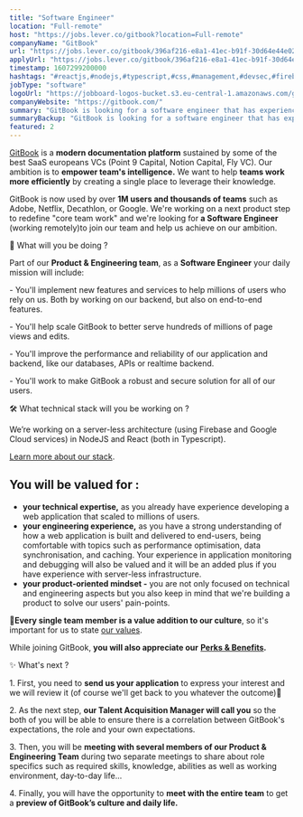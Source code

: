 ```yaml
---
title: "Software Engineer"
location: "Full-remote"
host: "https://jobs.lever.co/gitbook?location=Full-remote"
companyName: "GitBook"
url: "https://jobs.lever.co/gitbook/396af216-e8a1-41ec-b91f-30d64e44e02b"
applyUrl: "https://jobs.lever.co/gitbook/396af216-e8a1-41ec-b91f-30d64e44e02b/apply"
timestamp: 1607299200000
hashtags: "#reactjs,#nodejs,#typescript,#css,#management,#devsec,#firebase,#photoshop,#monitoring"
jobType: "software"
logoUrl: "https://jobboard-logos-bucket.s3.eu-central-1.amazonaws.com/gitbook"
companyWebsite: "https://gitbook.com/"
summary: "GitBook is looking for a software engineer that has experience in: #reactjs, #nodejs, #typescript."
summaryBackup: "GitBook is looking for a software engineer that has experience in: #reactjs, #nodejs, #typescript."
featured: 2
---
```


[GitBook](https://www.gitbook.com/) is a **modern documentation platform** sustained by some of the best SaaS europeans VCs (Point 9 Capital, Notion Capital, Fly VC). Our ambition is to **empower team's intelligence.** We want to help **teams work more efficiently** by creating a single place to leverage their knowledge.

GitBook is now used by over **1M users and thousands of teams** such as Adobe, Netflix, Decathlon, or Google. We're working on a next product step to redefine "core team work" and we're looking for **a Software Engineer** (working remotely)to join our team and help us achieve on our ambition. 

🙌 What will you be doing ?

Part of our **Product & Engineering team**, as a **Software Engineer** your daily mission will include:

\- You'll implement new features and services to help millions of users who rely on us. Both by working on our backend, but also on end-to-end features.

\- You'll help scale GitBook to better serve hundreds of millions of page views and edits.

\- You'll improve the performance and reliability of our application and backend, like our databases, APIs or realtime backend.

\- You'll work to make GitBook a robust and secure solution for all of our users.

🛠 What technical stack will you be working on ? 

We’re working on a server-less architecture (using Firebase and Google Cloud services) in NodeJS and React (both in Typescript).

[Learn more about our stack](https://stackshare.io/gitbook/gitbook). 

## You will be valued for :

*   **your technical expertise,** as you already have experience developing a web application that scaled to millions of users.
*   **your engineering experience,** as you have a strong understanding of how a web application is built and delivered to end-users, being comfortable with topics such as performance optimisation, data synchronisation, and caching. Your experience in application monitoring and debugging will also be valued and it will be an added plus if you have experience with server-less infrastructure.
*   **your product-oriented mindset -** you are not only focused on technical and engineering aspects but you also keep in mind that we're building a product to solve our users' pain-points. 

👥**Every single team member is a value addition to our culture**, so it's important for us to state [our values](https://jobs.gitbook.com/life-at-gitbook/our-values). 

While joining GitBook, **you will also appreciate our** [**Perks & Benefits**](https://jobs.gitbook.com/life-at-gitbook/perks-and-benefits)**.**

✨ What's next ?

1\. First, you need to **send us your application** to express your interest and we will review it (of course we'll get back to you whatever the outcome)🙂

2\. As the next step, **our Talent Acquisition Manager will call you** so the both of you will be able to ensure there is a correlation between GitBook's expectations, the role and your own expectations.

3\. Then, you will be **meeting with several members of our Product & Engineering Team** during two separate meetings to share about role specifics such as required skills, knowledge, abilities as well as working environment, day-to-day life...

4\. Finally, you will have the opportunity to **meet with the entire team** to get a **preview of GitBook’s culture and daily life.**
